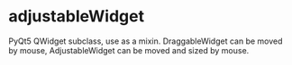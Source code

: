 # adjustableWidget
PyQt5 QWidget subclass, use as a mixin. DraggableWidget can be moved by mouse, AdjustableWidget can be moved and sized by mouse.
